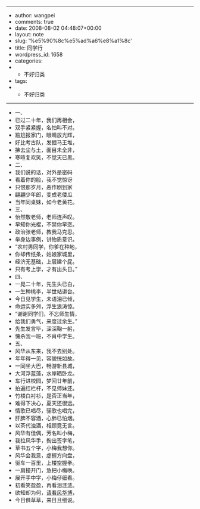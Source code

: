 - ---
- author: wangpei
- comments: true
- date: 2008-08-02 04:48:07+00:00
- layout: note
- slug: '%e5%90%8c%e5%ad%a6%e8%a1%8c'
- title: 同学行
- wordpress_id: 1658
- categories:
- - 不好归类
- tags:
- - 不好归类
- ---
- 一、
- 已过二十年，我们再相会，
- 双手紧紧握，名怕叫不对。
- 尴尬报家门，眼睛放光辉，
- 好比考古队，发掘马王堆，
- 拂去尘与土，面目未全非，
- 寒暄复欢笑，不觉天已黑。
- 二、
- 我们说的话，对外是密码
- 看着你的脸，我不觉惊讶
- 只恨那岁月，恶作剧到家
- 翩翩少年郎，变成老倭瓜
- 当年同桌妹，如今老黄花。
- 三、
- 怡然敬老师，老师连声叹。
- 早知你光棍，不禁你早恋。
- 政治张老师，教我马克思。
- 举身边事例，讲物质意识。
- “农村男同学，你爹在种地，
- 你却传纸条，姑娘家城里，
- 经济无基础，上层建个屁。
- 只有考上学，才有出头日。”
- 四、
- 一晃二十年，先生头已白，
- 一生种桃李，半世站讲台。
- 今日见学生，未语泪已倾，
- 命运实多舛，浮生浪涛惊。
- “谢谢同学们，不忘师生情，
- 给我们勇气，来度过余生。”
- 先生发言毕，深深鞠一躬，
- 愧杀我一班，不肖中学生。
- 五、
- 风华从东来，我不去别处。
- 年年得一见，容貌恍如故。
- 一同坐大巴，畅游新县城，
- 大河浮蓝藻，水岸晒卧龙。
- 车行进校园，梦回廿年前，
- 拍遍红栏杆，不见师妹还。
- 竹楼白衬衫，是否正当年，
- 难得下决心，夏天还很远。
- 情歌已唱尽，骊歌也唱完，
- 肝脾不容酒，心肺已怕烟。
- 以茶代浊酒，相顾竟无言。
- 风华有佳偶，芳名叫小梅，
- 我拉风华手，掏出签字笔，
- 草书五个字，小梅我想你。
- 风华会我意，虚握方向盘，
- 驱车一百里，上楼空握拳。
- 一肩撞开门，急把小梅唤。
- 展开手中字，小梅仔细看。
- 初看笑盈盈，再看泪涟涟。
- 欲知却为何，[请看风华博](http://fenghua09.blogbus.com/logs/26297592.html)，
- 今日俱草草，来日且细说。
